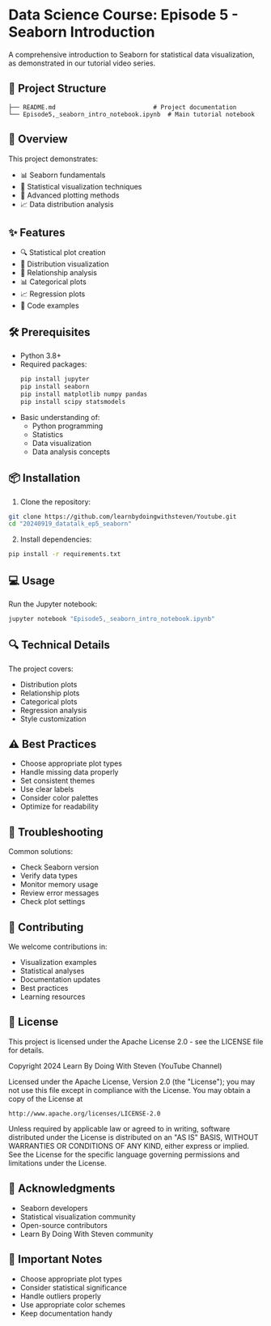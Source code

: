 # Data Science Course: Episode 5 - Seaborn Introduction

A comprehensive introduction to Seaborn for statistical data visualization, as demonstrated in our tutorial video series.

## 📁 Project Structure
```
├── README.md                           # Project documentation
└── Episode5,_seaborn_intro_notebook.ipynb  # Main tutorial notebook
```

## 🌟 Overview
This project demonstrates:
- 📊 Seaborn fundamentals
- 🎨 Statistical visualization techniques
- 🔄 Advanced plotting methods
- 📈 Data distribution analysis

## ✨ Features
- 🔍 Statistical plot creation
- 📝 Distribution visualization
- 🎯 Relationship analysis
- 📊 Categorical plots
- 📈 Regression plots
- 📑 Code examples

## 🛠️ Prerequisites
- Python 3.8+
- Required packages:
  ```bash
  pip install jupyter
  pip install seaborn
  pip install matplotlib numpy pandas
  pip install scipy statsmodels
  ```
- Basic understanding of:
  - Python programming
  - Statistics
  - Data visualization
  - Data analysis concepts

## 📦 Installation
1. Clone the repository:
```bash
git clone https://github.com/learnbydoingwithsteven/Youtube.git
cd "20240919_datatalk_ep5_seaborn"
```

2. Install dependencies:
```bash
pip install -r requirements.txt
```

## 💻 Usage
Run the Jupyter notebook:
```bash
jupyter notebook "Episode5,_seaborn_intro_notebook.ipynb"
```

## 🔍 Technical Details
The project covers:
- Distribution plots
- Relationship plots
- Categorical plots
- Regression analysis
- Style customization

## ⚠️ Best Practices
- Choose appropriate plot types
- Handle missing data properly
- Set consistent themes
- Use clear labels
- Consider color palettes
- Optimize for readability

## 🔧 Troubleshooting
Common solutions:
- Check Seaborn version
- Verify data types
- Monitor memory usage
- Review error messages
- Check plot settings

## 🤝 Contributing
We welcome contributions in:
- Visualization examples
- Statistical analyses
- Documentation updates
- Best practices
- Learning resources

## 📜 License
This project is licensed under the Apache License 2.0 - see the LICENSE file for details.

Copyright 2024 Learn By Doing With Steven (YouTube Channel)

Licensed under the Apache License, Version 2.0 (the "License");
you may not use this file except in compliance with the License.
You may obtain a copy of the License at

    http://www.apache.org/licenses/LICENSE-2.0

Unless required by applicable law or agreed to in writing, software
distributed under the License is distributed on an "AS IS" BASIS,
WITHOUT WARRANTIES OR CONDITIONS OF ANY KIND, either express or implied.
See the License for the specific language governing permissions and
limitations under the License.

## 🙏 Acknowledgments
- Seaborn developers
- Statistical visualization community
- Open-source contributors
- Learn By Doing With Steven community

## 📌 Important Notes
- Choose appropriate plot types
- Consider statistical significance
- Handle outliers properly
- Use appropriate color schemes
- Keep documentation handy
